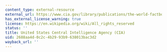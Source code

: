 ```yaml
---
content_type: external-resource
external_url: https://www.cia.gov/library/publications/the-world-factbook/
has_external_license_warning: true
license: https://en.wikipedia.org/wiki/All_rights_reserved
status: ''
title: United States Central Intelligence Agency (CIA)
uid: 2688aa4d-0c2c-4b29-93b9-638013bac3d2
wayback_url: ''
---
```

